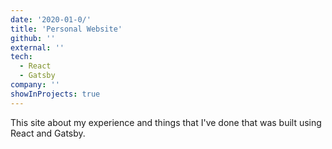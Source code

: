 ```yaml
---
date: '2020-01-0/'
title: 'Personal Website'
github: ''
external: ''
tech:
  - React
  - Gatsby
company: ''
showInProjects: true
---
```


This site about my experience and things that I've done that was built using React and Gatsby.
